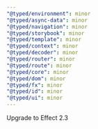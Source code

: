 ```yaml
---
"@typed/environment": minor
"@typed/async-data": minor
"@typed/navigation": minor
"@typed/storybook": minor
"@typed/template": minor
"@typed/context": minor
"@typed/decoder": minor
"@typed/router": minor
"@typed/route": minor
"@typed/core": minor
"@typed/dom": minor
"@typed/fx": minor
"@typed/id": minor
"@typed/ui": minor
---
```


Upgrade to Effect 2.3
